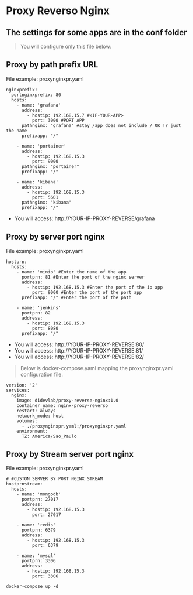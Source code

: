 # Proxy Reverso Nginx

## The settings for some apps are in the conf folder

> You will configure only this file below:

## Proxy by path prefix URL
File example: proxynginxpr.yaml
```
nginxprefix:
  portnginxprefix: 80
  hosts:
    - name: 'grafana'
      address:
        - hostip: 192.168.15.7 #<IP-YOUR-APP>
          port: 3000 #PORT APP
      pathnginx: "grafana" #stay /app does not include / OK !? just the name
      prefixapp: "/"

    - name: 'portainer'
      address:
        - hostip: 192.168.15.3 
          port: 9000 
      pathnginx: "portainer" 
      prefixapp: "/"

    - name: 'kibana'
      address:
        - hostip: 192.168.15.3 
          port: 5601
      pathnginx: "kibana" 
      prefixapp: "/"         
```
- You will access: http://YOUR-IP-PROXY-REVERSE/grafana

## Proxy by server port nginx
File example: proxynginxpr.yaml
```
hostprn:
  hosts:
    - name: 'minio' #Enter the name of the app
      portprn: 81 #Enter the port of the nginx server
      address:
        - hostip: 192.168.15.3 #Enter the port of the ip app
          port: 9000 #Enter the port of the port app
      prefixapp: "/" #Enter the port of the path

    - name: 'jenkins'
      portprn: 82
      address:
        - hostip: 192.168.15.3 
          port: 8080
      prefixapp: "/"
```
- You will access: http://YOUR-IP-PROXY-REVERSE:80/
- You will access: http://YOUR-IP-PROXY-REVERSE:81/
- You will access: http://YOUR-IP-PROXY-REVERSE:82/

> Below is docker-compose.yaml mapping the proxynginxpr.yaml configuration file.

```
version: '2'
services:
  nginx:
    image: didevlab/proxy-reverse-nginx:1.0
    container_name: nginx-proxy-reverso
    restart: always
    network_mode: host
    volumes:
      - ./proxynginxpr.yaml:/proxynginxpr.yaml
    environment:
      TZ: America/Sao_Paulo
```

## Proxy by Stream server port nginx
File example: proxynginxpr.yaml
```
# #CUSTON SERVER BY PORT NGINX STREAM
hostprnstream:
  hosts:
    - name: 'mongodb'
      portprn: 27017
      address:
        - hostip: 192.168.15.3
          port: 27017

    - name: 'redis'
      portprn: 6379
      address:
        - hostip: 192.168.15.3
          port: 6379
    
    - name: 'mysql'
      portprn: 3306
      address:
        - hostip: 192.168.15.3
          port: 3306
```


```
docker-compose up -d
```
